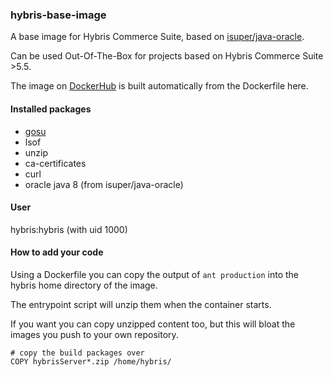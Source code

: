 ### hybris-base-image

A base image for Hybris Commerce Suite, based on [isuper/java-oracle](https://hub.docker.com/r/isuper/java-oracle/).

Can be used Out-Of-The-Box for projects based on Hybris Commerce Suite >5.5.

The image on [DockerHub](https://hub.docker.com/r/stefanlehmann/hybris-base-image/ "DockerHub") is built automatically from the Dockerfile here.

#### Installed packages

* [gosu](https://github.com/tianon/gosu)
* lsof
* unzip
* ca-certificates
* curl
* oracle java 8 (from isuper/java-oracle)

#### User
hybris:hybris (with uid 1000)

#### How to add your code

Using a Dockerfile you can copy the output of ``ant production`` into the hybris home directory of the image.

The entrypoint script will unzip them when the container starts.

If you want you can copy unzipped content too, but this will bloat the images you push to your own repository.
	
	# copy the build packages over
	COPY hybrisServer*.zip /home/hybris/